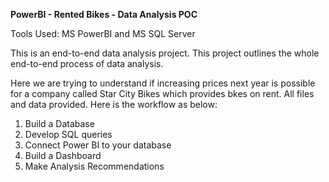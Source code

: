 **PowerBI - Rented Bikes - Data Analysis POC**

Tools Used: MS PowerBI and MS SQL Server

This is an end-to-end data analysis project. This project outlines the whole end-to-end process of data analysis. 

Here we are trying to understand if increasing prices next year is possible for a company called Star City Bikes which provides bkes on rent.  All files and data provided.  Here is the workflow as below:

1. Build a Database
2. Develop SQL queries 
3. Connect Power BI to your database
4.  Build a Dashboard 
5.  Make Analysis Recommendations
